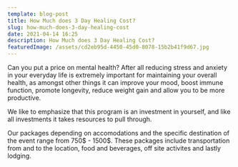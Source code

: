 ```yaml
---
template: blog-post
title: How Much does 3 Day Healing Cost?
slug: how-much-does-3-day-healing-cost
date: 2021-04-14 16:25
description: How Much does 3 Day Healing Cost?
featuredImage: /assets/cd2eb95d-4450-45d0-8078-15b2b41f9d67.jpg
---
```

Can you put a price on mental health? After all reducing stress and anxiety in your everyday life is extremely important for maintaining your overall health, as amongst other things it can improve your mood, boost immune function, promote longevity, reduce weight gain and allow you to be more productive. 

We like to emphasize that this program is an investment in yourself, and like all investments it takes resources to pull through. 

Our packages depending on accomodations and the specific destination of the event range from 750$ - 1500$. These packages include transportation from and to the location, food and beverages, off site activites and  lastly lodging.